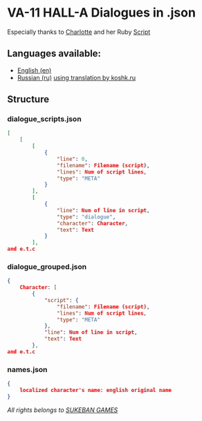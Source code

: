 # VA-11 HALL-A Dialogues in .json
Especially thanks to  [Charlotte](https://github.com/dressupgeekout) and her Ruby [Script](https://github.com/dressupgeekout/va11halla-tools/blob/master/bin/va11halla_reader)

## Languages available:
- [English (en)](https://github.com/NoPlagiarism/va11halla-dialogues/tree/master/en)
- [Russian (ru)](https://github.com/NoPlagiarism/va11halla-dialogues/tree/master/ru) [using translation by koshk.ru](https://koshk.ru/uploads/va11_rus_fin-10_190330.zip)

## Structure
### dialogue_scripts.json
```json
[
    [
        [
            {
                "line": 0,
                "filename": Filename (script),
                "lines": Num of script lines,
                "type": "META"
            }
        ],
        [
            {
                "line": Num of line in script,
                "type": "dialogue",
                "character": Character,
                "text": Text
            }
        ],
and e.t.c
```

### dialogue_grouped.json
```json
{
    Character: [
        {
            "script": {
                "filename": Filename (script),
                "lines": Num of script lines,
                "type": "META"
            },
            "line": Num of line in script,
            "text": Text
        },
and e.t.c

```

### names.json
```json
{
    localized character's name: english original name
}
```
_All rights belongs to [SUKEBAN GAMES](https://sukeban.moe/)_
